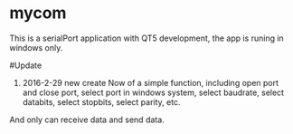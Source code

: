 # mycom
This is a serialPort application with QT5 development, the app is runing in windows only.

#Update 
1. 2016-2-29 new create
Now of a simple function, including open port and close port, select port in windows system, select baudrate, select databits,
select stopbits, select parity, etc.

And only can receive data and send data.
